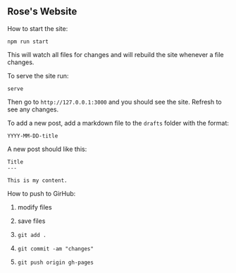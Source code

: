 Rose's Website
---

How to start the site:

```
npm run start 
```

This will watch all files for changes and will rebuild the site whenever a file changes.

To serve the site run:

```
serve
```

Then go to `http://127.0.0.1:3000` and you should see the site. Refresh to see any changes. 

To add a new post, add a markdown file to the `drafts` folder with the format: 

```
YYYY-MM-DD-title
```

A new post should like this:

```
Title
---

This is my content.
```

How to push to GirHub:

1. modify files

2. save files

3. `git add .`

4. `git commit -am "changes"`

5. `git push origin gh-pages`


